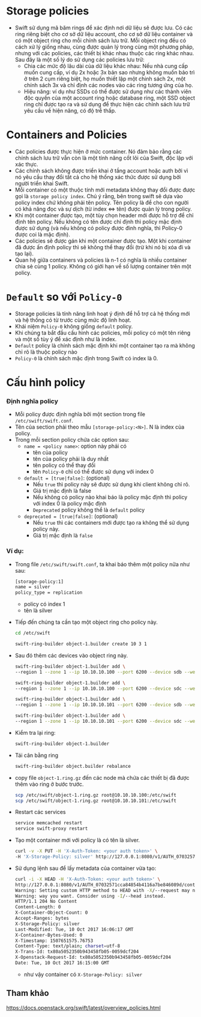 # Storage policies

- Swift sử dụng mã băm rings để xác định nơi dữ liệu sẽ được lưu. Có các ring riêng biệt cho cơ sở dữ liệu account, cho cơ sở dữ liệu container và có một object ring cho mỗi chính sách lưu trữ. Mỗi object ring đều có cách xử lý giống nhau, cùng được quản lý trong cùng một phương pháp, nhưng với các policies, các thiết bị khác nhau thuộc các ring khác nhau. Sau đây là một số lý do sử dụng các policies lưu trữ:
	- Chia các mức độ lâu dài của dữ liệu khác nhau: Nếu nhà cung cấp muốn cung cấp, ví dụ 2x hoặc 3x bản sao nhưng không muốn bảo trì ở trên 2 cụm riêng biệt, họ muốn thiết lập một chinh sách 2x, một chính sách 3x và chỉ định các nodes vào các ring tương ứng của họ.
	- Hiệu năng: ví dụ như SSDs có thể được sử dụng như các thành viên độc quyền của một account ring hoặc database ring, một SSD object ring chỉ được tạo ra và sử dụng để thực hiện các chính sách lưu trữ yêu cầu về hiện năng, có độ trễ thấp.
	
# Containers and Policies
- Các policies được thực hiện ở mức container. Nó đảm bảo rằng các chính sách lưu trữ vẫn còn là một tính năng cốt lõi của Swift, độc lập với xác thực. 
- Các chính sách không được triển khai ở tầng account hoặc auth bởi vì nó yêu cầu thay đổi tất cả cho hệ thống xác thức được sử dụng bởi người triển khai Swift. 
- Mỗi container có một thuộc tính mới metadata không thay đổi được được gọi là `storage policy index`. Chú ý rằng, bên trong swift sẽ dựa vào policy index chứ không phải tên policy. Tên policy là để cho con người có khả năng đọc và sự dịch (từ index <=> tên) được quản lý trong policy. 
- Khi một container được tạo, một tùy chọn header mới được hỗ trợ để chỉ định tên policy. Nếu không có tên được chỉ định thì policy mặc định được sử dụng (và nếu không có policy được đinh nghĩa, thì Policy-0 được coi là mặc định).
- Các policies sẽ được gán khi một container được tạo. Một khi container đã được ấn định policy thì sẽ không thể thay đổi (trừ khi nó bị xóa đi và tạo lại).
- Quan hệ giữa containers và policies là n-1 có nghĩa là nhiều container chia sẻ cùng 1 policy. Không có giới hạn về số lượng container trên một policy.

# `Default` so với `Policy-0`
- Storage policies là tính năng linh hoạt ý định để hỗ trợ cả hệ thống mới và hệ thống có từ trước cùng mức độ linh hoạt.
- Khái niệm `Policy-0` không giống `default` policy.
- Khi chúng ta bắt đầu cấu hình các policies, mỗi policy có một tên riêng và một số tùy ý để xác định như là index.
- `Default` policy là chính sách mặc định khi một container tạo ra mà không chỉ rõ là thuộc policy nào
- `Policy-0` là chính sách mặc định trong Swift có index là 0.

# Cấu hình policy
### Định nghĩa policy
- Mỗi policy được định nghĩa bởi một section trong file `/etc/swift/swift.conf`.
- Tên của section phải theo mẫu `[storage-policy:<N>]`. N là index của policy.
- Trong mỗi section policy chứa các option sau:
	- `name = <policy name>`: option này phải có
		- tên của policy
		- tên của policy phải là duy nhất
		- tên policy có thể thay đổi
		- tên `Policy-0` chỉ có thể được sử dụng với index 0
	- `default = [true|false]`: (optional)
		- Nếu `true` thì policy này sẽ được sử dụng khi client không chỉ rõ.
		- Giá trị mặc định là false
		- Nếu không có policy nào khai báo là policy mặc định thì policy với index 0 là policy mặc định
		- `Deprecated` policy không thể là `default` policy
	- `deprecated = [true|false]`: (optional)
		- Nếu `true` thì các containers mới được tạo ra không thể sử dụng policy này.
		- Giá trị mặc định là `false`
		
### Ví dụ:
- Trong file `/etc/swift/swift.conf`, ta khai báo thêm một policy nữa như sau:

	```sh
	[storage-policy:1]
	name = silver
	policy_type = replication
	```
	- policy có index 1
	- tên là silver

- Tiếp đến chúng ta cần tạo một object ring cho policy này.

	```sh
	cd /etc/swift
	
	swift-ring-builder object-1.builder create 10 3 1
	```
	
- Sau đó thêm các devices vào object ring này.

	```sh
	swift-ring-builder object-1.builder add \
	--region 1 --zone 1 --ip 10.10.10.100 --port 6200 --device sdb --weight 10
	
	swift-ring-builder object-1.builder add \
	--region 1 --zone 1 --ip 10.10.10.100 --port 6200 --device sdc --weight 10

	swift-ring-builder object-1.builder add \
	--region 1 --zone 1 --ip 10.10.10.101 --port 6200 --device sdb --weight 10

	swift-ring-builder object-1.builder add \
	--region 1 --zone 1 --ip 10.10.10.101 --port 6200 --device sdc --weight 10
	```
	
- Kiểm tra lại ring:

	```sh
	swift-ring-builder object-1.builder
	```
	
- Tái cân bằng ring
	
	```sh
	swift-ring-builder object.builder rebalance
	```
	
- copy file `object-1.ring.gz` đến các node mà chứa các thiết bị đã được thêm vào ring ở bước trước.

	```sh
	scp /etc/swift/object-1.ring.gz root@10.10.10.100:/etc/swift
	scp /etc/swift/object-1.ring.gz root@10.10.10.101:/etc/swift
	```
	
- Restart các services

	```sh
	service memcached restart
	service swift-proxy restart
	```
	
- Tạo một container mới với policy là có tên là silver.

	```sh
	curl -v -X PUT -H 'X-Auth-Token: <your auth token>' \
  -H 'X-Storage-Policy: silver' http://127.0.0.1:8080/v1/AUTH_07032571cca84854b4116a7be846089d/container_silver
	```
	
- Sử dụng lệnh sau để lấy metadata của container vừa tạo:

	```sh
	curl -i -X HEAD -H 'X-Auth-Token: <your auth token>' \
  http://127.0.0.1:8080/v1/AUTH_07032571cca84854b4116a7be846089d/container_silver
	Warning: Setting custom HTTP method to HEAD with -X/--request may not work the
	Warning: way you want. Consider using -I/--head instead.
	HTTP/1.1 204 No Content
	Content-Length: 0
	X-Container-Object-Count: 0
	Accept-Ranges: bytes
	X-Storage-Policy: silver
	Last-Modified: Tue, 10 Oct 2017 16:06:17 GMT
	X-Container-Bytes-Used: 0
	X-Timestamp: 1507651575.76753
	Content-Type: text/plain; charset=utf-8
	X-Trans-Id: tx80a5052350b943458fb05-0059dcf204
	X-Openstack-Request-Id: tx80a5052350b943458fb05-0059dcf204
	Date: Tue, 10 Oct 2017 16:15:00 GMT
	```
	
	- như vậy container có `X-Storage-Policy: silver`
	
## Tham khảo
https://docs.openstack.org/swift/latest/overview_policies.html